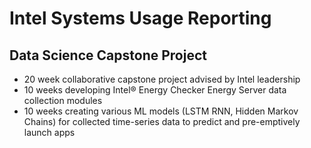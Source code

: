# Intel Systems Usage Reporting
## Data Science Capstone Project
- 20 week collaborative capstone project advised by Intel leadership
- 10 weeks developing Intel® Energy Checker Energy Server data collection modules
- 10 weeks creating various ML models (LSTM RNN, Hidden Markov Chains) for collected time-series
data to predict and pre-emptively launch apps
